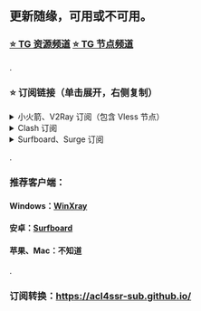 ## 更新随缘，可用或不可用。

### [⭐️ TG 资源频道](https://t.me/yzc020) [⭐️ TG 节点频道](https://t.me/yzcjd)

.

### ⭐️ 订阅链接（单击展开，右侧复制）

<details>
<summary>小火箭、V2Ray 订阅（包含 Vless 节点）</summary>

```
https://raw.githubusercontent.com/yzcjd/jiedian/main/%40yzcjd
```
</details>

<details>
<summary>Clash 订阅</summary>

```
https://sub.id9.cc/sub?target=clash&new_name=true&url=https%3A%2F%2Fraw.githubusercontent.com%2Fyzcjd%2Fjiedian%2Fmain%2F%2540yzcjd&insert=false&config=https%3A%2F%2Fraw.githubusercontent.com%2FACL4SSR%2FACL4SSR%2Fmaster%2FClash%2Fconfig%2FACL4SSR_Online_Mini_MultiCountry.ini
```
</details>

<details>
<summary>Surfboard、Surge 订阅</summary>

```
https://api.dler.io/sub?target=surfboard&url=https%3A%2F%2Fraw.githubusercontent.com%2Fyzcjd%2Fjiedian%2Fmain%2F%2540yzcjd&insert=false&config=https%3A%2F%2Fraw.githubusercontent.com%2FACL4SSR%2FACL4SSR%2Fmaster%2FClash%2Fconfig%2FACL4SSR_Online_Mini_MultiCountry.ini
```
</details>

.

### 推荐客户端：
#### Windows：[WinXray](https://github.com/woohong666/win-xray)
#### 安卓：[Surfboard](https://t.me/surfboardnews)
#### 苹果、Mac：不知道

.

### 订阅转换：https://acl4ssr-sub.github.io/
